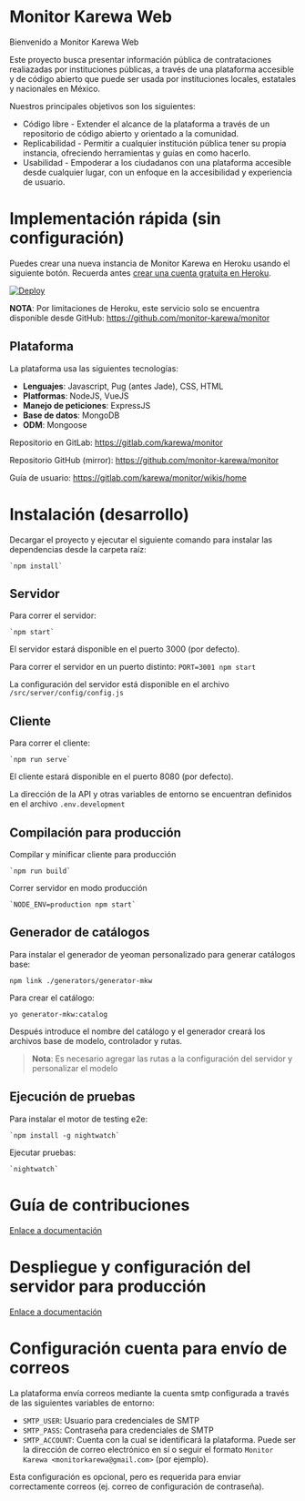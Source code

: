 # Monitor Karewa Web

Bienvenido a Monitor Karewa Web

Este proyecto busca presentar información pública de contrataciones realiazadas por instituciones públicas, a través de
una plataforma accesible y de código abierto que puede ser usada por instituciones locales, estatales y nacionales en
México.

Nuestros principales objetivos son los siguientes:
- Código libre - Extender el alcance de la plataforma a través de un repositorio de código abierto y orientado a la comunidad.
- Replicabilidad - Permitir a cualquier institución pública tener su propia instancia, ofreciendo herramientas y guías en como hacerlo.
- Usabilidad - Empoderar a los ciudadanos con una plataforma accesible desde cualquier lugar, con un enfoque en la accesibilidad y experiencia de usuario.

 # Implementación rápida (sin configuración)

 Puedes crear una nueva instancia de Monitor Karewa en Heroku usando el siguiente botón. Recuerda antes [crear una cuenta gratuita en Heroku](https://signup.heroku.com/).

 [![Deploy](https://www.herokucdn.com/deploy/button.svg)](https://heroku.com/deploy?template=https://github.com/monitor-karewa/monitor)

 **NOTA**: Por limitaciones de Heroku, este servicio solo se encuentra disponible desde GitHub: https://github.com/monitor-karewa/monitor


## Plataforma

La plataforma usa las siguientes tecnologías:

- **Lenguajes**: Javascript, Pug (antes Jade), CSS, HTML
- **Platformas**: NodeJS, VueJS
- **Manejo de peticiones**: ExpressJS
- **Base de datos**: MongoDB
- **ODM**: Mongoose


Repositorio en GitLab: https://gitlab.com/karewa/monitor

Repositorio GitHub (mirror): https://github.com/monitor-karewa/monitor

Guía de usuario: https://gitlab.com/karewa/monitor/wikis/home


# Instalación (desarrollo)

Decargar el proyecto y ejecutar el siguiente comando para instalar las dependencias desde la carpeta raíz:

    `npm install`

## Servidor

Para correr el servidor:

    `npm start`

El servidor estará disponible en el puerto 3000 (por defecto).

Para correr el servidor en un puerto distinto:
    `PORT=3001 npm start`


La configuración del servidor está disponible en el archivo `/src/server/config/config.js`

## Cliente

Para correr el cliente:

    `npm run serve`

El cliente estará disponible en el puerto 8080 (por defecto).

La dirección de la API y otras variables de entorno se encuentran definidos en el archivo `.env.development`

## Compilación para producción

Compilar y minificar cliente para producción

    `npm run build`

Correr servidor en modo producción

    `NODE_ENV=production npm start`


## Generador de catálogos

Para instalar el generador de yeoman personalizado para generar catálogos base:

    npm link ./generators/generator-mkw

Para crear el catálogo:

    yo generator-mkw:catalog

Después introduce el nombre del catálogo y el generador creará los archivos base de modelo, controlador y rutas.
> **Nota**: Es necesario agregar las rutas a la configuración del servidor y personalizar el modelo

## Ejecución de pruebas

Para instalar el motor de testing e2e:

    `npm install -g nightwatch`

Ejecutar pruebas:

    `nightwatch`


# Guía de contribuciones

[Enlace a documentación](docs/contributionGuide.md)

# Despliegue y configuración del servidor para producción

[Enlace a documentación](docs/serverConfig.md)

# Configuración cuenta para envío de correos

La plataforma envía correos mediante la cuenta smtp configurada a través de las siguientes variables de entorno:

- `SMTP_USER`: Usuario para credenciales de SMTP
- `SMTP_PASS`: Contraseña para credenciales de SMTP
- `SMTP_ACCOUNT`: Cuenta con la cual se identificará la plataforma. Puede ser la dirección de correo electrónico en sí o seguir el formato `Monitor Karewa <monitorkarewa@gmail.com>` (por ejemplo).

Esta configuración es opcional, pero es requerida para enviar correctamente correos (ej. correo de configuración de contraseña).